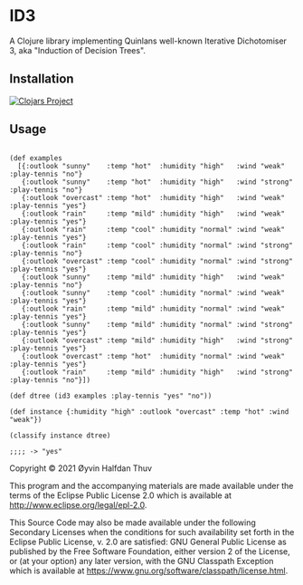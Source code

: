 # ID3

A Clojure library implementing Quinlans well-known Iterative Dichotomiser 3, aka "Induction of Decision Trees".

## Installation
[![Clojars Project](https://img.shields.io/clojars/v/net.clojars.oyvinht/id3.svg)](https://clojars.org/net.clojars.oyvinht/id3)

## Usage

```

(def examples
  [{:outlook "sunny"    :temp "hot"  :humidity "high"   :wind "weak"   :play-tennis "no"}
   {:outlook "sunny"    :temp "hot"  :humidity "high"   :wind "strong" :play-tennis "no"}
   {:outlook "overcast" :temp "hot"  :humidity "high"   :wind "weak"   :play-tennis "yes"}
   {:outlook "rain"     :temp "mild" :humidity "high"   :wind "weak"   :play-tennis "yes"}
   {:outlook "rain"     :temp "cool" :humidity "normal" :wind "weak"   :play-tennis "yes"}
   {:outlook "rain"     :temp "cool" :humidity "normal" :wind "strong" :play-tennis "no"}
   {:outlook "overcast" :temp "cool" :humidity "normal" :wind "strong" :play-tennis "yes"}
   {:outlook "sunny"    :temp "mild" :humidity "high"   :wind "weak"   :play-tennis "no"}
   {:outlook "sunny"    :temp "cool" :humidity "normal" :wind "weak"   :play-tennis "yes"}
   {:outlook "rain"     :temp "mild" :humidity "normal" :wind "weak"   :play-tennis "yes"}
   {:outlook "sunny"    :temp "mild" :humidity "normal" :wind "strong" :play-tennis "yes"}
   {:outlook "overcast" :temp "mild" :humidity "high"   :wind "strong" :play-tennis "yes"}
   {:outlook "overcast" :temp "hot"  :humidity "normal" :wind "weak"   :play-tennis "yes"}
   {:outlook "rain"     :temp "mild" :humidity "high"   :wind "strong" :play-tennis "no"}])

(def dtree (id3 examples :play-tennis "yes" "no"))

(def instance {:humidity "high" :outlook "overcast" :temp "hot" :wind "weak"})

(classify instance dtree)

;;;; -> "yes"

```

Copyright © 2021 Øyvin Halfdan Thuv

This program and the accompanying materials are made available under the
terms of the Eclipse Public License 2.0 which is available at
http://www.eclipse.org/legal/epl-2.0.

This Source Code may also be made available under the following Secondary
Licenses when the conditions for such availability set forth in the Eclipse
Public License, v. 2.0 are satisfied: GNU General Public License as published by
the Free Software Foundation, either version 2 of the License, or (at your
option) any later version, with the GNU Classpath Exception which is available
at https://www.gnu.org/software/classpath/license.html.
